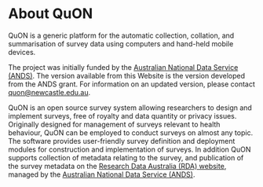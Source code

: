 # About QuON #

QuON is a generic platform for the automatic collection, collation, and summarisation of survey data using computers and hand-held mobile devices.

The project was initially funded by the [Australian National Data Service (ANDS)](http://www.ands.org.au/). The version available from this Website is the version developed from the ANDS grant. For information on an updated version, please contact [quon@newcastle.edu.au](mailto:quon@newcastle.edu.au).

QuON is an open source survey system allowing researchers to design and implement surveys, free of royalty and data quantity or privacy issues. Originally designed for management of surveys relevant to health behaviour, QuON can be employed to conduct surveys on almost any topic. The software provides user-friendly survey definition and deployment modules for construction and implementation of surveys. In addition QuON supports collection of metadata relating to the survey, and publication of the survey metadata on the [Research Data Australia (RDA) website](http://services.ands.org.au/), managed by the [Australian National Data Service (ANDS)](http://www.ands.org.au/).
